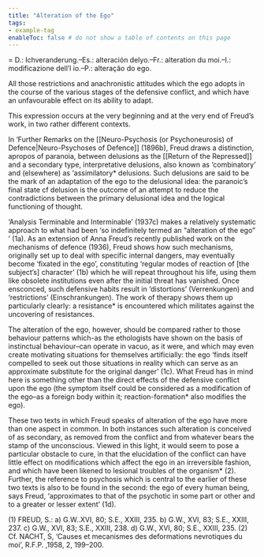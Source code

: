 ```yaml
---
title: "Alteration of the Ego"
tags:
- example-tag
enableToc: false # do not show a table of contents on this page
---
```

= D.: Ichveranderung.–Es.: alteración delyo.–Fr.: alteration du moi.–I.: modificazione dell’l io.–P.: alteração do ego.

All those restrictions and anachronistic attitudes which the ego adopts in the course of the various stages of the defensive conflict, and which have an unfavourable effect on its ability to adapt.

This expression occurs at the very beginning and at the very end of Freud’s work, in two rather different contexts.

In ‘Further Remarks on the [[Neuro-Psychosis (or Psychoneurosis) of Defence|Neuro-Psychoses of Defence]] (1896b), Freud draws a distinction, apropos of paranoia, between delusions as the [[Return of the Repressed]] and a secondary type, interpretative delusions, also known as ‘combinatory’ and (elsewhere) as ‘assimilatory* delusions. Such delusions are said to be the mark of an adaptation of the ego to the delusional idea: the paranoic’s final state cf delusion is the outcome of an attempt to reduce the contradictions between the primary delusional idea and the logical functioning of thought.

‘Analysis Terminable and Interminable’ (1937c) makes a relatively systematic approach to what had been ‘so indefinitely termed an “alteration of the ego” ’ (1a).
As an extension of Anna Freud’s recently published work on the mechanisms of defence (1936), Freud shows how such mechanisms, originally set up to deal with specific internal dangers, may eventually become ‘fixated in the ego’, constituting ‘regular modes of reaction of [the subject’s] character’ (1b) which he will repeat throughout his life, using them like obsolete institutions even after the initial threat has vanished. Once ensconced, such defensive habits result in ‘distortions’ (Verrenkungen) and ‘restrictions’ (Einschrankungen). The work of therapy shows them up particularly clearly: a resistance* is encountered which militates against the uncovering of resistances.

The alteration of the ego, however, should be compared rather to those behaviour patterns which-as the ethologists have shown on the basis of instinctual behaviour–can operate in vacuo, as it were, and which may even create motivating situations for themselves artificially: the ego ‘finds itself compelled to seek out those situations in reality which can serve as an approximate substitute for the original danger’ (1c). What Freud has in mind here is something other than the direct effects of the defensive conflict upon the ego (the symptom itself could be considered as a modification of the ego–as a foreign body within it; reaction-formation* also modifies the ego).

These two texts in which Freud speaks of alteration of the ego have more than one aspect in common. In both instances such alteration is conceived of as secondary, as removed from the conflict and from whatever bears the stamp of the unconscious. Viewed in this light, it would seem to pose a particular obstacle to cure, in that the elucidation of the conflict can have little effect on modifications which affect the ego in an irreversible fashion, and which have been likened to lesional troubles of the organism* (2). Further, the reference to psychosis which is central to the earlier of these two texts is also to be found in the second: the ego of every human being, says Freud, ‘approximates to that of the psychotic in some part or other and to a greater or lesser extent’ (1d).

(1) FREUD, S.: a) G.W..XVI, 80; S.E., XXIII, 235. b) G.W., XVI, 83; S.E., XXIII, 237. c) G.W., XVI, 83; S.E., XXIII, 238. d) G.W., XVI, 80; S.E., XXIII, 235.
(2) Cf. NACHT, S, ‘Causes et mecanismes des deformations nevrotiques du moi’, R.F.P. ,1958, 2, 199–200.